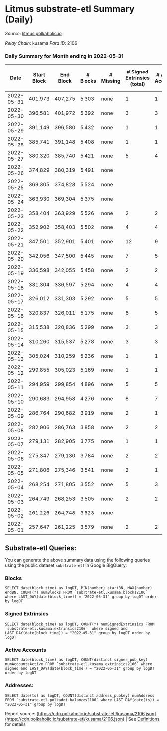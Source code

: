 # Litmus substrate-etl Summary (Daily)

_Source_: [litmus.polkaholic.io](https://litmus.polkaholic.io)

*Relay Chain*: kusama
*Para ID*: 2106



### Daily Summary for Month ending in 2022-05-31


| Date | Start Block | End Block | # Blocks | # Missing | # Signed Extrinsics (total) | # Active Accounts | # Addresses with Balances | # Events | # Transfers | # XCM Transfers In | # XCM Transfers Out |
| ---- | ----------- | --------- | -------- | --------- | --------------------------- | ----------------- | ------------------------- | -------- | ----------- | ------------------ | ------------------- |
| 2022-05-31 | 401,973 | 407,275 | 5,303 | none  | 1 | 1 | 3,827 | 10,617 |   |   |   |
| 2022-05-30 | 396,581 | 401,972 | 5,392 | none  | 3 | 3 | 3,827 | 10,802 |   |   |   |
| 2022-05-29 | 391,149 | 396,580 | 5,432 | none  | 1 | 1 | 3,827 | 10,872 |   |   |   |
| 2022-05-28 | 385,741 | 391,148 | 5,408 | none  | 1 | 1 | 3,827 | 10,824 |   |   |   |
| 2022-05-27 | 380,320 | 385,740 | 5,421 | none  | 5 | 4 | 3,827 | 10,866 |   |   |   |
| 2022-05-26 | 374,829 | 380,319 | 5,491 | none  |  |  | 3,827 | 10,985 |   |   |   |
| 2022-05-25 | 369,305 | 374,828 | 5,524 | none  |  |  | 3,827 | 11,051 |   |   |   |
| 2022-05-24 | 363,930 | 369,304 | 5,375 | none  |  |  | 3,827 | 10,753 |   |   |   |
| 2022-05-23 | 358,404 | 363,929 | 5,526 | none  | 2 | 2 | 3,827 | 11,064 |   |   |   |
| 2022-05-22 | 352,902 | 358,403 | 5,502 | none  | 4 | 4 | 3,827 | 11,031 |   |   |   |
| 2022-05-21 | 347,501 | 352,901 | 5,401 | none  | 12 | 9 | 3,826 | 10,873 |   |   |   |
| 2022-05-20 | 342,056 | 347,500 | 5,445 | none  | 7 | 5 | 3,825 | 10,925 |   |   |   |
| 2022-05-19 | 336,598 | 342,055 | 5,458 | none  | 2 | 2 | 3,825 | 10,930 |   |   |   |
| 2022-05-18 | 331,304 | 336,597 | 5,294 | none  | 4 | 4 | 3,825 | 10,609 |   |   |   |
| 2022-05-17 | 326,012 | 331,303 | 5,292 | none  | 5 | 5 | 3,825 | 10,614 |   |   |   |
| 2022-05-16 | 320,837 | 326,011 | 5,175 | none  | 6 | 5 | 3,825 | 10,379 |   |   |   |
| 2022-05-15 | 315,538 | 320,836 | 5,299 | none  | 3 | 3 | 3,825 | 10,616 |   |   |   |
| 2022-05-14 | 310,260 | 315,537 | 5,278 | none  | 3 | 3 | 3,825 | 10,574 |   |   |   |
| 2022-05-13 | 305,024 | 310,259 | 5,236 | none  | 1 | 1 | 3,825 | 10,480 |   |   |   |
| 2022-05-12 | 299,855 | 305,023 | 5,169 | none  | 1 | 1 | 3,825 | 10,349 |   |   |   |
| 2022-05-11 | 294,959 | 299,854 | 4,896 | none  | 5 | 5 | 3,825 | 9,823 |   |   |   |
| 2022-05-10 | 290,683 | 294,958 | 4,276 | none  | 8 | 7 | 3,825 | 8,598 |   |   |   |
| 2022-05-09 | 286,764 | 290,682 | 3,919 | none  | 2 | 1 | 3,824 | 7,850 |   |   |   |
| 2022-05-08 | 282,906 | 286,763 | 3,858 | none  | 2 | 2 | 3,824 | 7,728 |   |   |   |
| 2022-05-07 | 279,131 | 282,905 | 3,775 | none  | 1 | 1 | 3,824 | 7,557 |   |   |   |
| 2022-05-06 | 275,347 | 279,130 | 3,784 | none  | 2 | 2 | 3,824 | 7,581 |   |   |   |
| 2022-05-05 | 271,806 | 275,346 | 3,541 | none  | 2 | 1 | 3,824 | 7,093 |   |   |   |
| 2022-05-04 | 268,254 | 271,805 | 3,552 | none  | 5 | 3 | 3,824 | 7,128 |   |   |   |
| 2022-05-03 | 264,749 | 268,253 | 3,505 | none  | 2 | 2 | 3,824 | 7,022 |   |   |   |
| 2022-05-02 | 261,226 | 264,748 | 3,523 | none  |  |  | 3,824 | 7,048 |   |   |   |
| 2022-05-01 | 257,647 | 261,225 | 3,579 | none  | 2 | 2 | 3,824 | 7,170 |   |   |   |

## Substrate-etl Queries:
You can generate the above summary data using the following queries using the public dataset `substrate-etl` in Google BigQuery:


### Blocks
```
SELECT date(block_time) as logDT, MIN(number) startBN, MAX(number) endBN, COUNT(*) numBlocks FROM `substrate-etl.kusama.blocks2106`  where LAST_DAY(date(block_time)) = "2022-05-31" group by logDT order by logDT
```


### Signed Extrinsics
```
SELECT date(block_time) as logDT, COUNT(*) numSignedExtrinsics FROM `substrate-etl.kusama.extrinsics2106`  where signed and LAST_DAY(date(block_time)) = "2022-05-31" group by logDT order by logDT
```


### Active Accounts
```
SELECT date(block_time) as logDT, COUNT(distinct signer_pub_key) numAccountsActive FROM `substrate-etl.kusama.extrinsics2106` where signed and LAST_DAY(date(block_time)) = "2022-05-31" group by logDT order by logDT
```


### Addresses:
```
SELECT date(ts) as logDT, COUNT(distinct address_pubkey) numAddress FROM `substrate-etl.polkadot.balances2106` where LAST_DAY(date(ts)) = "2022-05-31" group by logDT
```



Report source: [https://cdn.polkaholic.io/substrate-etl/kusama/2106.json](https://cdn.polkaholic.io/substrate-etl/kusama/2106.json) | See [Definitions](/DEFINITIONS.md) for details

